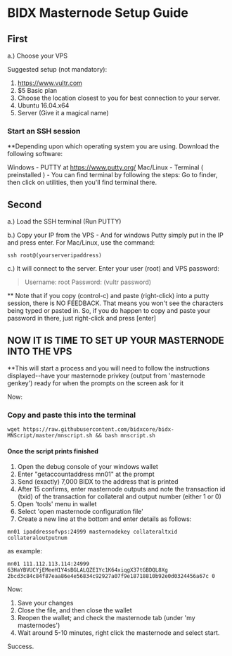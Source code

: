 # BIDX Masternode Setup Guide

## First

a.) Choose your VPS

Suggested setup (not mandatory):

1. <https://www.vultr.com>
2. $5 Basic plan
3. Choose the location closest to you for best connection to your server.
4. Ubuntu 16.04.x64
5. Server (Give it a magical name)

### Start an SSH session

**Depending upon which operating system you are using. Download the following software:

Windows - PUTTY at <https://www.putty.org/>
Mac/Linux - Terminal ( preinstalled ) - You can find terminal by following the steps: Go to finder, then click on utilities, then you'll find terminal there.

## Second

a.) Load the SSH terminal (Run PUTTY)

b.) Copy your IP from the VPS - And for windows Putty simply put in the IP and press enter. For Mac/Linux, use the command:

`ssh root@(yourserveripaddress)`

c.) It will connect to the server. Enter your user (root) and VPS password:

>Username: root
>Password: (vultr password)

** Note that if you copy (control-c) and paste (right-click) into a putty session, there is NO FEEDBACK. That means you won't see the characters being typed or pasted in. So, if you do happen to copy and paste your password in there, just right-click and press [enter]

## NOW IT IS TIME TO SET UP YOUR MASTERNODE INTO THE VPS

**This will start a process and you will need to follow the instructions displayed--have your masternode privkey (output from 'masternode genkey') ready for when the prompts on the screen ask for it

Now:

### Copy and paste this into the terminal

`wget https://raw.githubusercontent.com/bidxcore/bidx-MNScript/master/mnscript.sh && bash mnscript.sh`

#### Once the script prints finished

1. Open the debug console of your windows wallet
2. Enter "getaccountaddress mn01" at the prompt
3. Send (exactly) 7,000 BIDX to the address that is printed
4. After 15 confirms, enter masternode outputs and note the transaction id (txid) of the transaction for collateral and output number (either 1 or 0)
5. Open 'tools' menu in wallet
6. Select 'open masternode configuration file'
7. Create a new line at the bottom and enter details as follows:

`mn01 ipaddressofvps:24999 masternodekey collateraltxid collateraloutputnum`

as example:

`mn01 111.112.113.114:24999 63HaYBVUCYjEMeeH1Y4sBGLALQZE1Yc1K64xiqgX37tGBDQL8Xg 2bcd3c84c84f87eaa86e4e56834c92927a07f9e18718810b92e0d0324456a67c 0`

Now:

1. Save your changes
2. Close the file, and then close the wallet
3. Reopen the wallet; and check the masternode tab (under 'my masternodes')
4. Wait around 5-10 minutes, right click the masternode and select start.

Success.
